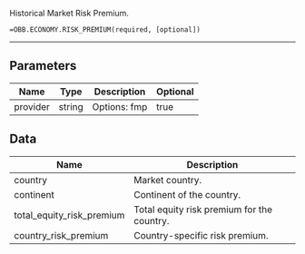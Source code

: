 <!-- markdownlint-disable MD041 -->

Historical Market Risk Premium.

```excel wordwrap
=OBB.ECONOMY.RISK_PREMIUM(required, [optional])
```

---

## Parameters

| Name | Type | Description | Optional |
| ---- | ---- | ----------- | -------- |
| provider | string | Options: fmp | true |

## Data

| Name | Description |
| ---- | ----------- |
| country | Market country.  |
| continent | Continent of the country.  |
| total_equity_risk_premium | Total equity risk premium for the country.  |
| country_risk_premium | Country-specific risk premium.  |
